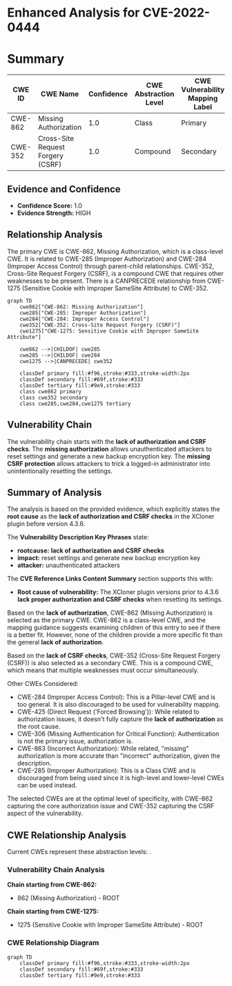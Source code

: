 # Enhanced Analysis for CVE-2022-0444

# Summary
| CWE ID | CWE Name | Confidence | CWE Abstraction Level | CWE Vulnerability Mapping Label | CWE-Vulnerability Mapping Notes |
|---|---|---|---|---|---|
| CWE-862 | Missing Authorization | 1.0 | Class | Primary | Allowed-with-Review |
| CWE-352 | Cross-Site Request Forgery (CSRF) | 1.0 | Compound | Secondary | Allowed |

## Evidence and Confidence

*   **Confidence Score:** 1.0
*   **Evidence Strength:** HIGH

## Relationship Analysis
The primary CWE is CWE-862, Missing Authorization, which is a class-level CWE. It is related to CWE-285 (Improper Authorization) and CWE-284 (Improper Access Control) through parent-child relationships. CWE-352, Cross-Site Request Forgery (CSRF), is a compound CWE that requires other weaknesses to be present. There is a CANPRECEDE relationship from CWE-1275 (Sensitive Cookie with Improper SameSite Attribute) to CWE-352.

```mermaid
graph TD
    cwe862["CWE-862: Missing Authorization"]
    cwe285["CWE-285: Improper Authorization"]
    cwe284["CWE-284: Improper Access Control"]
    cwe352["CWE-352: Cross-Site Request Forgery (CSRF)"]
    cwe1275["CWE-1275: Sensitive Cookie with Improper SameSite Attribute"]

    cwe862 -->|CHILDOF| cwe285
    cwe285 -->|CHILDOF| cwe284
    cwe1275 -->|CANPRECEDE| cwe352

    classDef primary fill:#f96,stroke:#333,stroke-width:2px
    classDef secondary fill:#69f,stroke:#333
    classDef tertiary fill:#9e9,stroke:#333
    class cwe862 primary
    class cwe352 secondary
    class cwe285,cwe284,cwe1275 tertiary
```

## Vulnerability Chain
The vulnerability chain starts with the **lack of authorization and CSRF checks**. The **missing authorization** allows unauthenticated attackers to reset settings and generate a new backup encryption key. The **missing CSRF protection** allows attackers to trick a logged-in administrator into unintentionally resetting the settings.

## Summary of Analysis
The analysis is based on the provided evidence, which explicitly states the **root cause** as the **lack of authorization and CSRF checks** in the XCloner plugin before version 4.3.6.

The **Vulnerability Description Key Phrases** state:
- **rootcause:** **lack of authorization and CSRF checks**
- **impact:** reset settings and generate new backup encryption key
- **attacker:** unauthenticated attackers

The **CVE Reference Links Content Summary** section supports this with:
- **Root cause of vulnerability:** The XCloner plugin versions prior to 4.3.6 **lack proper authorization and CSRF checks** when resetting its settings.

Based on the **lack of authorization**, CWE-862 (Missing Authorization) is selected as the primary CWE. CWE-862 is a class-level CWE, and the mapping guidance suggests examining children of this entry to see if there is a better fit. However, none of the children provide a more specific fit than the general **lack of authorization**.

Based on the **lack of CSRF checks**, CWE-352 (Cross-Site Request Forgery (CSRF)) is also selected as a secondary CWE. This is a compound CWE, which means that multiple weaknesses must occur simultaneously.

Other CWEs Considered:

*   CWE-284 (Improper Access Control): This is a Pillar-level CWE and is too general. It is also discouraged to be used for vulnerability mapping.
*   CWE-425 (Direct Request ('Forced Browsing')): While related to authorization issues, it doesn't fully capture the **lack of authorization** as the root cause.
*   CWE-306 (Missing Authentication for Critical Function): Authentication is not the primary issue, authorization is.
*   CWE-863 (Incorrect Authorization): While related, "missing" authorization is more accurate than "incorrect" authorization, given the description.
* CWE-285 (Improper Authorization): This is a Class CWE and is discouraged from being used since it is high-level and lower-level CWEs can be used instead.

The selected CWEs are at the optimal level of specificity, with CWE-862 capturing the core authorization issue and CWE-352 capturing the CSRF aspect of the vulnerability.


## CWE Relationship Analysis

Current CWEs represent these abstraction levels: .


### Vulnerability Chain Analysis

**Chain starting from CWE-862:**
- 862 (Missing Authorization) - ROOT


**Chain starting from CWE-1275:**
- 1275 (Sensitive Cookie with Improper SameSite Attribute) - ROOT



### CWE Relationship Diagram

```mermaid
graph TD
    classDef primary fill:#f96,stroke:#333,stroke-width:2px
    classDef secondary fill:#69f,stroke:#333
    classDef tertiary fill:#9e9,stroke:#333
```